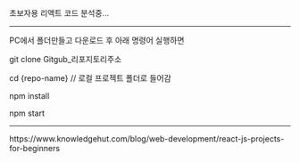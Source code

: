 초보자용 리액트 코드 분석중...
<hr>
PC에서 폴더만들고 다운로드 후 아래 명령어 실행하면 <br>

git clone Gitgub_리포지토리주소 <br>

cd {repo-name} // 로컬 프로젝트 폴더로 들어감 <br>

npm install <br>

npm start <br>

<hr>
https://www.knowledgehut.com/blog/web-development/react-js-projects-for-beginners